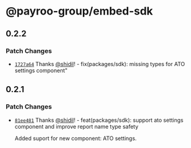 # @payroo-group/embed-sdk

## 0.2.2

### Patch Changes

- [`1727a64`](https://github.com/payroo-group/embed-sdk/commit/1727a6424326b0da4d3c762944e4deab38dbf9c7) Thanks [@shidil](https://github.com/shidil)! - fix(packages/sdk): missing types for ATO settings component"

## 0.2.1

### Patch Changes

- [`81ee481`](https://github.com/payroo-group/embed-sdk/commit/81ee4817f79197826732ea40d8b0beaf6f5feec4) Thanks [@shidil](https://github.com/shidil)! - feat(packages/sdk): support ato settings component and improve report name type safety

  Added suport for new component: ATO settings.
